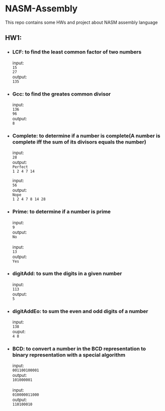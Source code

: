 # NASM-Assembly
This repo contains some HWs and project about NASM assembly language
## HW1:
-   ### LCF: to find the least common factor of two numbers
    input: <br>
    `15`<br>
    `27`<br>
    output:<br>
    `135`<br>
-   ### Gcc: to find the greates common divisor
    input:<br>
    `136`<br>
    `96`<br>
    output:<br>
    `8`
-   ### Complete: to determine if a number is complete(A number is complete iff the sum of its divisors equals the number)
    input:<br>
    `28`<br>
    output:<br>
    `Perfect`<br>
    `1 2 4 7 14`<br>
    
    input:<br>
    `56`<br>
    output:<br>
    `Nope`<br>
    `1 2 4 7 8 14 28`<br>
       
-   ### Prime: to determine if a number is prime
    input:<br>
    `9`<br>
    output:<br>
    `No`<br>
    <br>
    input:<br>
    `13`<br>
    output:<br>
    `Yes`<br>
-   ### digitAdd: to sum the digits in a given number
    input:<br>
    `113`<br>
    output:<br>
    `5`<br>
    
-   ### digitAddEo: to sum the even and odd digits of a number
    input:<br>
    `138`<br>
    ouput:<br>
    `4 8`<br>
    
-   ### BCD: to convert a number in the BCD representation to binary representation with a special algorithm
    input:<br>
    `001100100001`<br>
    output:<br>
    `101000001`<br>
    <br>
    input:<br>
    `010000011000`<br>
    output:<br>
    `110100010`<br>
